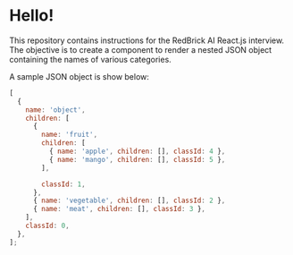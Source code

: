 # Hello!

This repository contains instructions for the RedBrick AI React.js interview. The objective is to create a component to render a nested JSON object containing the names of various categories. 

A sample JSON object is show below: 

```js
[
  {
    name: 'object',
    children: [
      {
        name: 'fruit',
        children: [
          { name: 'apple', children: [], classId: 4 },
          { name: 'mango', children: [], classId: 5 },
        ],

        classId: 1,
      },
      { name: 'vegetable', children: [], classId: 2 },
      { name: 'meat', children: [], classId: 3 },
    ],
    classId: 0,
  },
];
```
